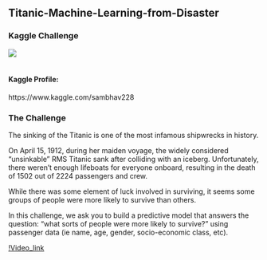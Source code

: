 
<h2>Titanic-Machine-Learning-from-Disaster</h2>
<h3>Kaggle Challenge</h3>




<img src="https://static1.squarespace.com/static/5006453fe4b09ef2252ba068/5095eabce4b06cb305058603/5095eabce4b02d37bef4c24c/1352002236895/100_anniversary_titanic_sinking_by_esai8mellows-d4xbme8.jpg"/>
</br>
</br>
<h4><b>Kaggle Profile:</b></h4>https://www.kaggle.com/sambhav228

<h3>The Challenge</h3>

The sinking of the Titanic is one of the most infamous shipwrecks in history.

On April 15, 1912, during her maiden voyage, the widely considered “unsinkable” RMS Titanic sank after colliding with an iceberg. Unfortunately, there weren’t enough lifeboats for everyone onboard, resulting in the death of 1502 out of 2224 passengers and crew.

While there was some element of luck involved in surviving, it seems some groups of people were more likely to survive than others.

In this challenge, we ask you to build a predictive model that answers the question: “what sorts of people were more likely to survive?” using passenger data (ie name, age, gender, socio-economic class, etc).

[!Video_link](https://www.youtube.com/watch?v=8yZMXCaFshs&feature=youtu.be)
